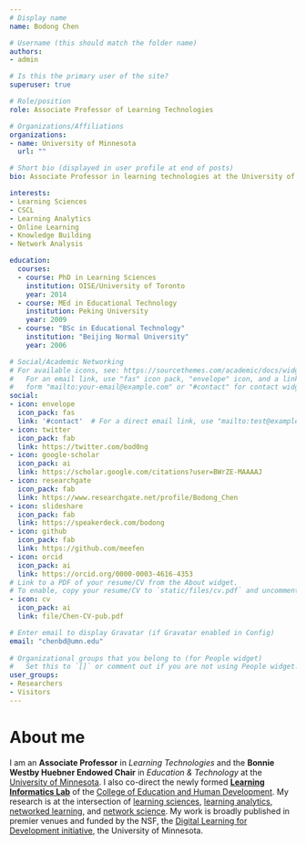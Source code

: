 ```yaml
---
# Display name
name: Bodong Chen

# Username (this should match the folder name)
authors:
- admin

# Is this the primary user of the site?
superuser: true

# Role/position
role: Associate Professor of Learning Technologies

# Organizations/Affiliations
organizations:
- name: University of Minnesota
  url: ""

# Short bio (displayed in user profile at end of posts)
bio: Associate Professor in learning technologies at the University of Minnesota.

interests:
- Learning Sciences
- CSCL
- Learning Analytics
- Online Learning
- Knowledge Building
- Network Analysis

education:
  courses:
  - course: PhD in Learning Sciences
    institution: OISE/University of Toronto
    year: 2014
  - course: MEd in Educational Technology
    institution: Peking University
    year: 2009
  - course: "BSc in Educational Technology"
    institution: "Beijing Normal University"
    year: 2006

# Social/Academic Networking
# For available icons, see: https://sourcethemes.com/academic/docs/widgets/#icons
#   For an email link, use "fas" icon pack, "envelope" icon, and a link in the
#   form "mailto:your-email@example.com" or "#contact" for contact widget.
social:
- icon: envelope
  icon_pack: fas
  link: '#contact'  # For a direct email link, use "mailto:test@example.org".
- icon: twitter
  icon_pack: fab
  link: https://twitter.com/bod0ng
- icon: google-scholar
  icon_pack: ai
  link: https://scholar.google.com/citations?user=BWrZE-MAAAAJ
- icon: researchgate
  icon_pack: fab
  link: https://www.researchgate.net/profile/Bodong_Chen
- icon: slideshare
  icon_pack: fab
  link: https://speakerdeck.com/bodong
- icon: github
  icon_pack: fab
  link: https://github.com/meefen
- icon: orcid
  icon_pack: ai
  link: https://orcid.org/0000-0003-4616-4353
# Link to a PDF of your resume/CV from the About widget.
# To enable, copy your resume/CV to `static/files/cv.pdf` and uncomment the lines below.  
- icon: cv
  icon_pack: ai
  link: file/Chen-CV-pub.pdf

# Enter email to display Gravatar (if Gravatar enabled in Config)
email: "chenbd@umn.edu"
  
# Organizational groups that you belong to (for People widget)
#   Set this to `[]` or comment out if you are not using People widget.  
user_groups:
- Researchers
- Visitors
---
```


# About me

I am an **Associate Professor** in *Learning Technologies* and the **Bonnie Westby Huebner Endowed Chair** in *Education & Technology* at the [University of Minnesota](https://twin-cities.umn.edu/). I also co-direct the newly formed **[Learning Informatics Lab](https://innovation.umn.edu/informatics/)** of the [College of Education and Human Development](http://www.cehd.umn.edu/). My research is at the intersection of [learning sciences](https://www.isls.org/), [learning analytics](https://en.wikipedia.org/wiki/Learning_analytics), [networked learning](https://en.wikipedia.org/wiki/Networked_learning), and [network science](https://en.wikipedia.org/wiki/Network_science). My work is broadly published in premier venues and funded by the NSF, the [Digital Learning for Development initiative](http://dl4d.org/), the University of Minnesota.

<!-- [knowledge building](https://en.wikipedia.org/wiki/Knowledge_building),  -->

<!-- <hr>

陈伯栋，明尼苏达大学教育与人类发展学院副教授、许布纳讲席教授。主要研究方向包括：学习科学、学习分析学、网络学习、网络分析。

研究项目参见[研究组网站](https://colig.github.io/research/)。 -->
